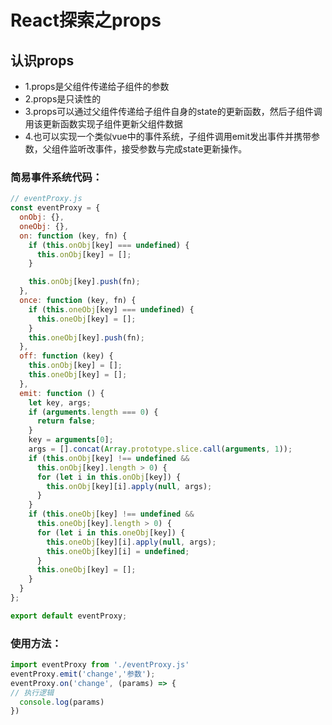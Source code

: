 # React探索之props

## 认识props

* 1.props是父组件传递给子组件的参数
* 2.props是只读性的
* 3.props可以通过父组件传递给子组件自身的state的更新函数，然后子组件调用该更新函数实现子组件更新父组件数据
* 4.也可以实现一个类似vue中的事件系统，子组件调用emit发出事件并携带参数，父组件监听改事件，接受参数与完成state更新操作。

### 简易事件系统代码：
```js
// eventProxy.js
const eventProxy = {
  onObj: {},
  oneObj: {},
  on: function (key, fn) {
    if (this.onObj[key] === undefined) {
      this.onObj[key] = [];
    }

    this.onObj[key].push(fn);
  },
  once: function (key, fn) {
    if (this.oneObj[key] === undefined) {
      this.oneObj[key] = [];
    }
    this.oneObj[key].push(fn);
  },
  off: function (key) {
    this.onObj[key] = [];
    this.oneObj[key] = [];
  },
  emit: function () {
    let key, args;
    if (arguments.length === 0) {
      return false;
    }
    key = arguments[0];
    args = [].concat(Array.prototype.slice.call(arguments, 1));
    if (this.onObj[key] !== undefined &&
      this.onObj[key].length > 0) {
      for (let i in this.onObj[key]) {
        this.onObj[key][i].apply(null, args);
      }
    }
    if (this.oneObj[key] !== undefined &&
      this.oneObj[key].length > 0) {
      for (let i in this.oneObj[key]) {
        this.oneObj[key][i].apply(null, args);
        this.oneObj[key][i] = undefined;
      }
      this.oneObj[key] = [];
    }
  }
};

export default eventProxy;
```
### 使用方法：
```js
import eventProxy from './eventProxy.js'
eventProxy.emit('change','参数');
eventProxy.on('change', (params) => { 
// 执行逻辑
  console.log(params)
})
```